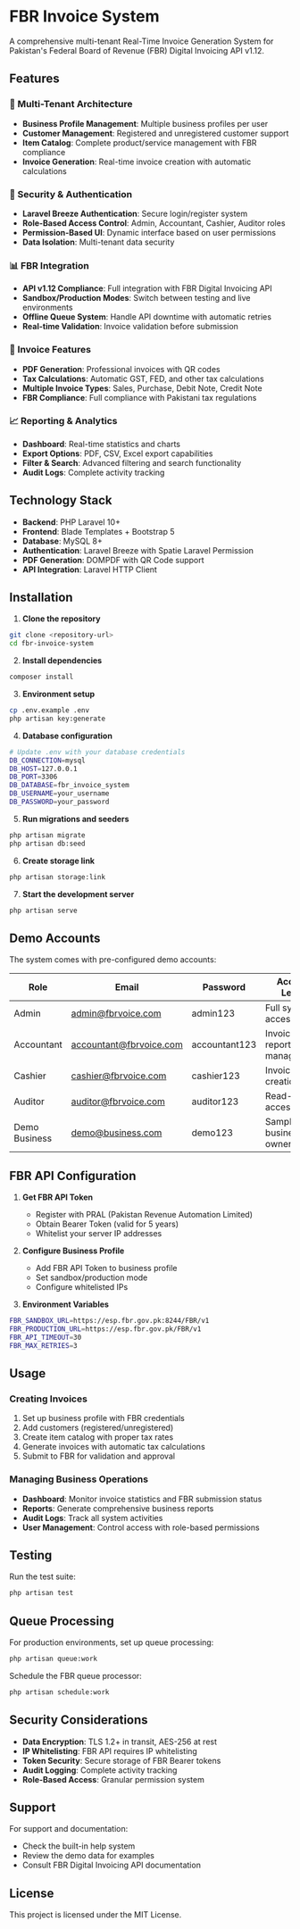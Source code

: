 # FBR Invoice System

A comprehensive multi-tenant Real-Time Invoice Generation System for Pakistan's Federal Board of Revenue (FBR) Digital Invoicing API v1.12.

## Features

### 🏢 Multi-Tenant Architecture
- **Business Profile Management**: Multiple business profiles per user
- **Customer Management**: Registered and unregistered customer support
- **Item Catalog**: Complete product/service management with FBR compliance
- **Invoice Generation**: Real-time invoice creation with automatic calculations

### 🔐 Security & Authentication
- **Laravel Breeze Authentication**: Secure login/register system
- **Role-Based Access Control**: Admin, Accountant, Cashier, Auditor roles
- **Permission-Based UI**: Dynamic interface based on user permissions
- **Data Isolation**: Multi-tenant data security

### 📊 FBR Integration
- **API v1.12 Compliance**: Full integration with FBR Digital Invoicing API
- **Sandbox/Production Modes**: Switch between testing and live environments
- **Offline Queue System**: Handle API downtime with automatic retries
- **Real-time Validation**: Invoice validation before submission

### 📄 Invoice Features
- **PDF Generation**: Professional invoices with QR codes
- **Tax Calculations**: Automatic GST, FED, and other tax calculations
- **Multiple Invoice Types**: Sales, Purchase, Debit Note, Credit Note
- **FBR Compliance**: Full compliance with Pakistani tax regulations

### 📈 Reporting & Analytics
- **Dashboard**: Real-time statistics and charts
- **Export Options**: PDF, CSV, Excel export capabilities
- **Filter & Search**: Advanced filtering and search functionality
- **Audit Logs**: Complete activity tracking

## Technology Stack

- **Backend**: PHP Laravel 10+
- **Frontend**: Blade Templates + Bootstrap 5
- **Database**: MySQL 8+
- **Authentication**: Laravel Breeze with Spatie Laravel Permission
- **PDF Generation**: DOMPDF with QR Code support
- **API Integration**: Laravel HTTP Client

## Installation

1. **Clone the repository**
```bash
git clone <repository-url>
cd fbr-invoice-system
```

2. **Install dependencies**
```bash
composer install
```

3. **Environment setup**
```bash
cp .env.example .env
php artisan key:generate
```

4. **Database configuration**
```bash
# Update .env with your database credentials
DB_CONNECTION=mysql
DB_HOST=127.0.0.1
DB_PORT=3306
DB_DATABASE=fbr_invoice_system
DB_USERNAME=your_username
DB_PASSWORD=your_password
```

5. **Run migrations and seeders**
```bash
php artisan migrate
php artisan db:seed
```

6. **Create storage link**
```bash
php artisan storage:link
```

7. **Start the development server**
```bash
php artisan serve
```

## Demo Accounts

The system comes with pre-configured demo accounts:

| Role | Email | Password | Access Level |
|------|-------|----------|--------------|
| Admin | admin@fbrvoice.com | admin123 | Full system access |
| Accountant | accountant@fbrvoice.com | accountant123 | Invoice & report management |
| Cashier | cashier@fbrvoice.com | cashier123 | Invoice creation only |
| Auditor | auditor@fbrvoice.com | auditor123 | Read-only access |
| Demo Business | demo@business.com | demo123 | Sample business owner |

## FBR API Configuration

1. **Get FBR API Token**
   - Register with PRAL (Pakistan Revenue Automation Limited)
   - Obtain Bearer Token (valid for 5 years)
   - Whitelist your server IP addresses

2. **Configure Business Profile**
   - Add FBR API Token to business profile
   - Set sandbox/production mode
   - Configure whitelisted IPs

3. **Environment Variables**
```bash
FBR_SANDBOX_URL=https://esp.fbr.gov.pk:8244/FBR/v1
FBR_PRODUCTION_URL=https://esp.fbr.gov.pk/FBR/v1
FBR_API_TIMEOUT=30
FBR_MAX_RETRIES=3
```

## Usage

### Creating Invoices
1. Set up business profile with FBR credentials
2. Add customers (registered/unregistered)
3. Create item catalog with proper tax rates
4. Generate invoices with automatic tax calculations
5. Submit to FBR for validation and approval

### Managing Business Operations
- **Dashboard**: Monitor invoice statistics and FBR submission status
- **Reports**: Generate comprehensive business reports
- **Audit Logs**: Track all system activities
- **User Management**: Control access with role-based permissions

## Testing

Run the test suite:
```bash
php artisan test
```

## Queue Processing

For production environments, set up queue processing:
```bash
php artisan queue:work
```

Schedule the FBR queue processor:
```bash
php artisan schedule:work
```

## Security Considerations

- **Data Encryption**: TLS 1.2+ in transit, AES-256 at rest
- **IP Whitelisting**: FBR API requires IP whitelisting
- **Token Security**: Secure storage of FBR Bearer tokens
- **Audit Logging**: Complete activity tracking
- **Role-Based Access**: Granular permission system

## Support

For support and documentation:
- Check the built-in help system
- Review the demo data for examples
- Consult FBR Digital Invoicing API documentation

## License

This project is licensed under the MIT License.